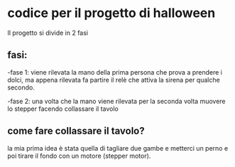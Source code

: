 # codice per il progetto di halloween
Il progetto si divide in 2 fasi
## fasi:
-fase 1:
  viene rilevata la mano della prima persona che prova a prendere i dolci, ma appena rilevata fa partire il relè che attiva la sirena per qualche secondo.

-fase 2:
  una volta che la mano viene rilevata per la seconda volta muovere lo stepper facendo collassare il tavolo

## come fare collassare il tavolo?
  la mia prima idea è stata quella di tagliare due gambe e metterci un perno e poi tirare il fondo con un motore (stepper motor).
